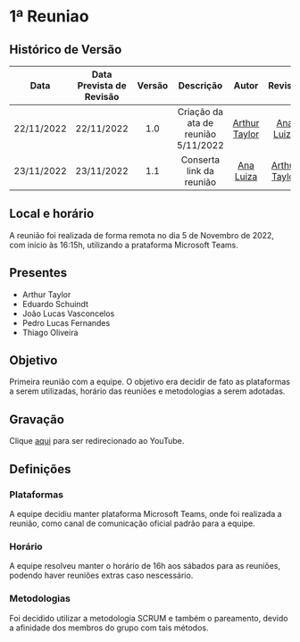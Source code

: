 # 1ª Reuniao

## Histórico de Versão
|Data|Data Prevista de Revisão|Versão|Descrição|Autor|Revisor|
| :----------: |:-----------:| :------: | :-----------: | :---------: |:---------: |
|22/11/2022|22/11/2022|1.0|Criação da ata de reunião 5/11/2022|[Arthur Taylor](https://github.com/Eruel6)| [Ana Luiza](https://github.com/AnHoff) |
|23/11/2022|23/11/2022|1.1|Conserta link da reunião|[Ana Luiza](https://github.com/AnHoff)|[Arthur Taylor](https://github.com/Eruel6)| 

## Local e horário
A reunião foi realizada de forma remota no dia 5 de Novembro de 2022, com início às 16:15h, utilizando a prataforma Microsoft Teams.

## Presentes

- Arthur Taylor
- Eduardo Schuindt
- João Lucas Vasconcelos
- Pedro Lucas Fernandes
- Thiago Oliveira

## Objetivo
Primeira reunião com a equipe. O objetivo era decidir de fato as plataformas a serem utilizadas, horário das reuniões e metodologias a serem adotadas.

## Gravação
Clique [aqui](https://youtu.be/OSfZTHsXr14) para ser redirecionado ao YouTube.

## Definições

### Plataformas 
A equipe decidiu manter plataforma Microsoft Teams, onde foi realizada a reunião, como canal de comunicação oficial padrão para a equipe.

### Horário
A equipe resolveu manter o horário de 16h aos sábados para as reuniões, podendo haver reuniões extras caso nescessário.

### Metodologias
Foi decidido utilizar a metodologia SCRUM e também o pareamento, devido a afinidade dos membros do grupo com tais métodos.
